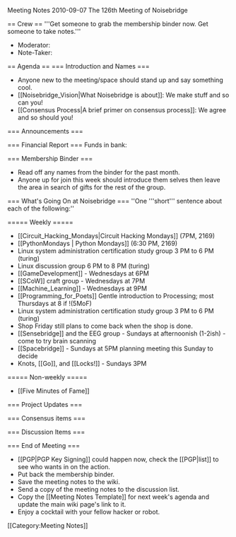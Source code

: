 Meeting Notes 2010-09-07 
 The 126th Meeting of Noisebridge

== Crew ==
'''Get someone to grab the membership binder now. Get someone to take notes.'''

* Moderator: 
* Note-Taker: 

== Agenda ==
=== Introduction and Names ===
* Anyone new to the meeting/space should stand up and say something cool.
* [[Noisebridge_Vision|What Noisebridge is about]]: We make stuff and so can you!
* [[Consensus Process|A brief primer on consensus process]]: We agree and so should you!

=== Announcements ===

=== Financial Report ===
Funds in bank: 

=== Membership Binder ===
* Read off any names from the binder for the past month.
* Anyone up for join this week should introduce them selves then leave the area in search of gifts for the rest of the group.

=== What's Going On at Noisebridge ===
''One '''short''' sentence about each of the following:''

===== Weekly =====
* [[Circuit_Hacking_Mondays|Circuit Hacking Mondays]] (7PM, 2169)
* [[PythonMondays | Python Mondays]] (6:30 PM, 2169) 
* Linux system administration certification study group 3 PM to 6 PM (turing) 
* Linux discussion group 6 PM to 8 PM (turing) 
* [[GameDevelopment]] - Wednesdays at 6PM
* [[SCoW]] craft group - Wednesdays at 7PM
* [[Machine_Learning]] - Wednesdays at 9PM
* [[Programming_for_Poets]] Gentle introduction to Processing; most Thursdays at 8 if !(5MoF) 
* Linux system administration certification study group 3 PM to 6 PM (turing) 
* Shop Friday still plans to come back when the shop is done.
* [[Sensebridge]] and the EEG group - Sundays at afternoonish (1-2ish) - come to try brain scanning
* [[Spacebridge]] - Sundays at 5PM planning meeting this Sunday to decide 
* Knots, [[Go]], and [[Locks!]] - Sundays 3PM

===== Non-weekly =====
* [[Five Minutes of Fame]]

=== Project Updates ===

=== Consensus items ===

=== Discussion Items ===

=== End of Meeting ===
* [[PGP|PGP Key Signing]] could happen now, check the [[PGP|list]] to see who wants in on the action.
* Put back the membership binder.
* Save the meeting notes to the wiki.
* Send a copy of the meeting notes to the discussion list.
* Copy the [[Meeting Notes Template]] for next week's agenda and update the main wiki page's link to it.
* Enjoy a cocktail with your fellow hacker or robot.

[[Category:Meeting Notes]]